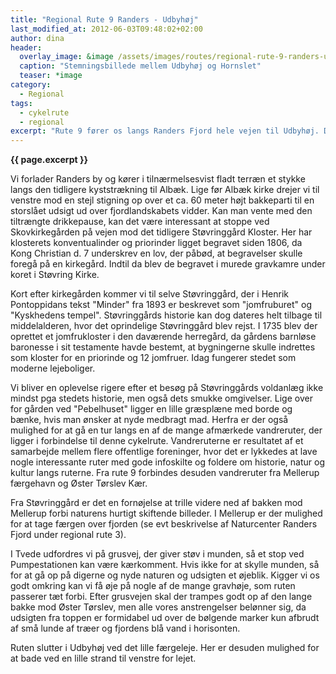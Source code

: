 ```yaml
---
title: "Regional Rute 9 Randers - Udbyhøj"
last_modified_at: 2012-06-03T09:48:02+02:00
author: dina
header:
  overlay_image: &image /assets/images/routes/regional-rute-9-randers-udbyhoej.jpg
  caption: "Stemningsbillede mellem Udbyhøj og Hornslet"
  teaser: *image
category:
  - Regional
tags:
  - cykelrute
  - regional
excerpt: "Rute 9 fører os langs Randers Fjord hele vejen til Udbyhøj. Det er svært ikke at køre sidelæns på denne rute, som undervejs byder på smukke panoramalandskaber og flere historiske oplevelser. Nærmere fjorden kommer man ikke på cykel."
---
```


**{{ page.excerpt }}**

Vi forlader Randers by og kører i tilnærmelsesvist fladt terræn et stykke langs den tidligere kyststrækning til Albæk. Lige før Albæk kirke drejer vi til venstre mod en stejl stigning op over et ca. 60 meter højt bakkeparti til en storslået udsigt ud over fjordlandskabets vidder. Kan man vente med den tiltrængte drikkepause, kan det være interessant at stoppe ved Skovkirkegården på vejen mod det tidligere Støvringgård Kloster. Her har  klosterets konventualinder og priorinder ligget begravet siden 1806, da Kong Christian d. 7 underskrev en lov, der påbød, at begravelser skulle foregå på en kirkegård. Indtil da blev de begravet i murede gravkamre under koret i Støvring Kirke.
 
Kort efter kirkegården kommer vi til selve Støvringgård, der i Henrik Pontoppidans tekst "Minder" fra 1893 er beskrevet som "jomfruburet" og "Kyskhedens tempel". Støvringgårds historie kan dog dateres helt tilbage til middelalderen, hvor det oprindelige Støvringgård blev rejst. I 1735 blev der oprettet et jomfrukloster i den daværende herregård, da gårdens barnløse baronesse i sit testamente havde bestemt, at bygningerne skulle indrettes som kloster for en priorinde og 12 jomfruer. Idag fungerer stedet som moderne lejeboliger.
 
Vi bliver en oplevelse rigere efter et besøg på Støvringgårds voldanlæg ikke mindst pga stedets historie, men også dets smukke omgivelser. Lige over for gården ved "Pebelhuset" ligger en lille græsplæne med borde og bænke, hvis man ønsker at nyde medbragt mad. Herfra er der også mulighed for at gå en tur langs en af de mange afmærkede vandreruter, der ligger i forbindelse til denne cykelrute. Vandreruterne er resultatet af et samarbejde mellem flere offentlige foreninger, hvor det er lykkedes at lave nogle interessante ruter med gode infoskilte og foldere om historie, natur og kultur langs ruterne. Fra rute 9 forbindes desuden vandreruter fra Mellerup færgehavn og Øster Tørslev Kær.
 
Fra Støvringgård er det en fornøjelse at trille videre ned af bakken mod Mellerup forbi naturens hurtigt skiftende billeder. I Mellerup er der mulighed for at tage færgen over fjorden (se evt beskrivelse af Naturcenter Randers Fjord under regional rute 3).
 
I Tvede udfordres vi på grusvej, der giver støv i munden, så et stop ved Pumpestationen kan være kærkomment. Hvis ikke for at skylle munden, så for at gå op på digerne og nyde naturen og udsigten et øjeblik. Kigger vi os godt omkring kan vi få øje på nogle af de mange gravhøje, som ruten passerer tæt forbi. Efter grusvejen skal der trampes godt op af den lange bakke mod Øster Tørslev, men alle vores anstrengelser belønner sig, da udsigten fra toppen er formidabel ud over de bølgende marker kun afbrudt af små lunde af træer og fjordens blå vand i horisonten.
 
Ruten slutter i Udbyhøj ved det lille færgeleje. Her er desuden mulighed for at bade ved en lille strand til venstre for lejet.
